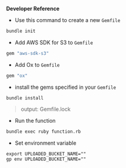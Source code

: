 
**Developer Reference**



- Use this command to create a new `Gemfile`  

```sh
bundle init
```


- Add AWS SDK for S3 to `Gemfile`
```rb
gem "aws-sdk-s3"
```

- Add Ox to `Gemfile`
```rb
gem "ox"
```


-  install the gems specified in your `Gemfile`
```
bundle install
```
> output: Gemfile.lock

- Run the function

```sh
bundle exec ruby function.rb
```


- Set environment variable
```
export UPLOADED_BUCKET_NAME=""
gp env UPLOADED_BUCKET_NAME=""
```

